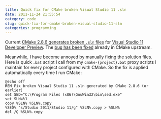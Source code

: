 ```yaml
---
title: Quick fix for CMake broken Visual Studio 11 .sln
date: 2011-11-24 21:55:54
category: code
slug: quick-fix-for-cmake-broken-visual-studio-11-sln
categories: programming
---
```


Current [CMake 2.8.6 generates broken `.sln` files](/?p=2278) for [Visual Studio 11 Developer Preview](http://msdn.microsoft.com/en-us/vstudio/hh127353). The [bug has been fixed](http://public.kitware.com/Bug/view.php?id=12572) already in CMake upstream.





Meanwhile, I have become annoyed by manually fixing the solution files. Here is quick `.bat` script I call from my `cmake-{project}.bat` proxy scripts I maintain for every project configured with CMake. So the fix is applied automatically every time I run CMake:




    
    
    @echo off
    REM Fix broken Visual Studio 11 .sln generated by CMake 2.8.6 (or earlier)
    set SED="C:\Program Files (x86)\GnuWin32\bin\sed.exe"
    set SLN=%1
    copy %SLN% %SLN%.copy
    %SED% "s/Studio 2011/Studio 11/g" %SLN%.copy > %SLN%
    del /Q %SLN%.copy
    

